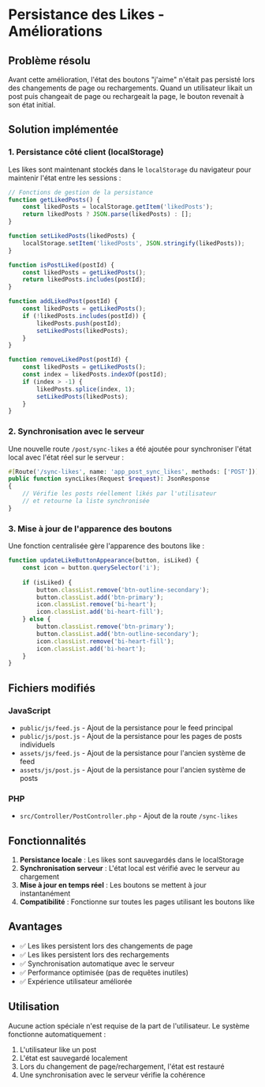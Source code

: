 # Persistance des Likes - Améliorations

## Problème résolu

Avant cette amélioration, l'état des boutons "j'aime" n'était pas persisté lors des changements de page ou rechargements. Quand un utilisateur likait un post puis changeait de page ou rechargeait la page, le bouton revenait à son état initial.

## Solution implémentée

### 1. Persistance côté client (localStorage)

Les likes sont maintenant stockés dans le `localStorage` du navigateur pour maintenir l'état entre les sessions :

```javascript
// Fonctions de gestion de la persistance
function getLikedPosts() {
    const likedPosts = localStorage.getItem('likedPosts');
    return likedPosts ? JSON.parse(likedPosts) : [];
}

function setLikedPosts(likedPosts) {
    localStorage.setItem('likedPosts', JSON.stringify(likedPosts));
}

function isPostLiked(postId) {
    const likedPosts = getLikedPosts();
    return likedPosts.includes(postId);
}

function addLikedPost(postId) {
    const likedPosts = getLikedPosts();
    if (!likedPosts.includes(postId)) {
        likedPosts.push(postId);
        setLikedPosts(likedPosts);
    }
}

function removeLikedPost(postId) {
    const likedPosts = getLikedPosts();
    const index = likedPosts.indexOf(postId);
    if (index > -1) {
        likedPosts.splice(index, 1);
        setLikedPosts(likedPosts);
    }
}
```

### 2. Synchronisation avec le serveur

Une nouvelle route `/post/sync-likes` a été ajoutée pour synchroniser l'état local avec l'état réel sur le serveur :

```php
#[Route('/sync-likes', name: 'app_post_sync_likes', methods: ['POST'])]
public function syncLikes(Request $request): JsonResponse
{
    // Vérifie les posts réellement likés par l'utilisateur
    // et retourne la liste synchronisée
}
```

### 3. Mise à jour de l'apparence des boutons

Une fonction centralisée gère l'apparence des boutons like :

```javascript
function updateLikeButtonAppearance(button, isLiked) {
    const icon = button.querySelector('i');
    
    if (isLiked) {
        button.classList.remove('btn-outline-secondary');
        button.classList.add('btn-primary');
        icon.classList.remove('bi-heart');
        icon.classList.add('bi-heart-fill');
    } else {
        button.classList.remove('btn-primary');
        button.classList.add('btn-outline-secondary');
        icon.classList.remove('bi-heart-fill');
        icon.classList.add('bi-heart');
    }
}
```

## Fichiers modifiés

### JavaScript
- `public/js/feed.js` - Ajout de la persistance pour le feed principal
- `public/js/post.js` - Ajout de la persistance pour les pages de posts individuels
- `assets/js/feed.js` - Ajout de la persistance pour l'ancien système de feed
- `assets/js/post.js` - Ajout de la persistance pour l'ancien système de posts

### PHP
- `src/Controller/PostController.php` - Ajout de la route `/sync-likes`

## Fonctionnalités

1. **Persistance locale** : Les likes sont sauvegardés dans le localStorage
2. **Synchronisation serveur** : L'état local est vérifié avec le serveur au chargement
3. **Mise à jour en temps réel** : Les boutons se mettent à jour instantanément
4. **Compatibilité** : Fonctionne sur toutes les pages utilisant les boutons like

## Avantages

- ✅ Les likes persistent lors des changements de page
- ✅ Les likes persistent lors des rechargements
- ✅ Synchronisation automatique avec le serveur
- ✅ Performance optimisée (pas de requêtes inutiles)
- ✅ Expérience utilisateur améliorée

## Utilisation

Aucune action spéciale n'est requise de la part de l'utilisateur. Le système fonctionne automatiquement :

1. L'utilisateur like un post
2. L'état est sauvegardé localement
3. Lors du changement de page/rechargement, l'état est restauré
4. Une synchronisation avec le serveur vérifie la cohérence 